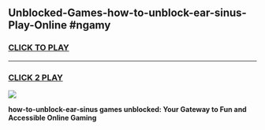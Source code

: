
## Unblocked-Games-how-to-unblock-ear-sinus-Play-Online #ngamy
<h3>
<a href="https://news.freeplayer.one?title=how-to-unblock-ear-sinus&ref=3">CLICK TO PLAY</a></h3>
<hr>

<h3>
<a href="https://news.freeplayer.one?title=how-to-unblock-ear-sinus&ref=3">CLICK 2 PLAY</a>
  
</h3>

<a href="https://news.freeplayer.one?title=how-to-unblock-ear-sinus&ref=3"><img src="https://clearcache.store/games.png"></a>


**how-to-unblock-ear-sinus games unblocked: Your Gateway to Fun and Accessible Online Gaming**
